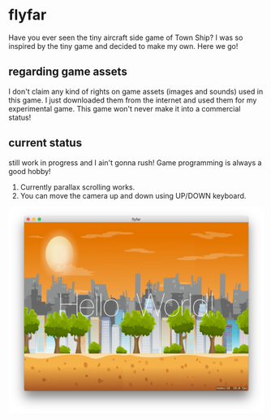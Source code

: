 # flyfar
Have you ever seen the tiny aircraft side game of Town Ship?
I was so inspired by the tiny game and decided to make my own. Here we go!

## regarding game assets
I don't claim any kind of rights on game assets (images and sounds) used in this game.
I just downloaded them from the internet and used them for my experimental game.
This game won't never make it into a commercial status!

## current status
still work in progress and I ain't gonna rush! Game programming is always a good hobby!
1. Currently parallax scrolling works.
2. You can move the camera up and down using UP/DOWN keyboard.

![Capture1](doc/images/capture1.png)
